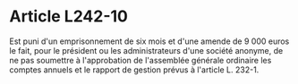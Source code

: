 # Article L242-10

Est puni d'un emprisonnement de six mois et d'une amende de 9 000 euros le fait, pour le président ou les administrateurs d'une société anonyme, de ne pas soumettre à l'approbation de l'assemblée générale ordinaire les comptes annuels et le rapport de gestion prévus à l'article L. 232-1.
